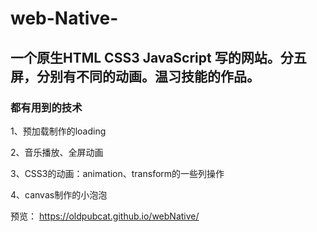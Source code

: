 # web-Native-
## 一个原生HTML CSS3 JavaScript 写的网站。分五屏，分别有不同的动画。温习技能的作品。
### 都有用到的技术
1、预加载制作的loading

2、音乐播放、全屏动画

3、CSS3的动画：animation、transform的一些列操作

4、canvas制作的小泡泡

预览： https://oldpubcat.github.io/webNative/


